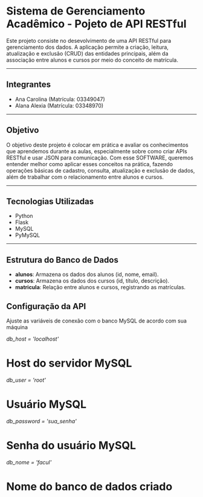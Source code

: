 # Sistema de Gerenciamento Acadêmico - Pojeto de API RESTful

Este projeto consiste no desevolvimento de uma API RESTful para gerenciamento dos dados. A aplicação permite a criação, leitura, atualização e exclusão (CRUD) das entidades principais, além da associação entre alunos e cursos por meio do conceito de matrícula.

------

## Integrantes

- Ana Carolina (Matrícula: 03349047)
- Alana Alexia (Matrícula: 03348970)

------

## Objetivo

O objetivo deste projeto é colocar em prática e avaliar os conhecimentos que aprendemos durante as aulas, especialmente sobre como criar APIs RESTful e usar JSON para comunicação. Com esse SOFTWARE, queremos entender melhor como aplicar esses conceitos na prática, fazendo operações básicas de cadastro, consulta, atualização e exclusão de dados, além de trabalhar com o relacionamento entre alunos e cursos.

------

## Tecnologias Utilizadas

- Python
- Flask
- MySQL
- PyMySQL

------

## Estrutura do Banco de Dados

- **alunos**: Armazena os dados dos alunos (id, nome, email).  
- **cursos**: Armazena os dados dos cursos (id, título, descrição).  
- **matricula**: Relação entre alunos e cursos, registrando as matrículas.

## Configuração da API

Ajuste as variáveis de conexão com o banco MySQL de acordo com sua máquina

*db_host = 'localhost'*   
# Host do servidor MySQL
*db_user = 'root'*              
# Usuário MySQL
*db_password = 'sua_senha'*     
# Senha do usuário MySQL
*db_nome = 'facul'*             
# Nome do banco de dados criado
